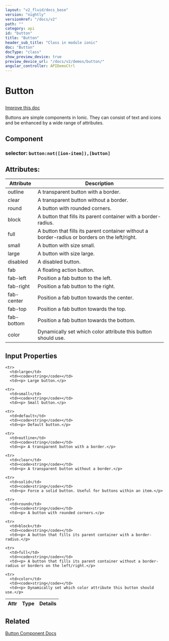 ```yaml
---
layout: "v2_fluid/docs_base"
version: "nightly"
versionHref: "/docs/v2"
path: ""
category: api
id: "button"
title: "Button"
header_sub_title: "Class in module ionic"
doc: "Button"
docType: "class"
show_preview_device: true
preview_device_url: "/docs/v2/demos/button/"
angular_controller: APIDemoCtrl 
---
```










<h1 class="api-title">
<a name="button"></a>

Button






</h1>

<a class="improve-v2-docs" href='http://github.com/driftyco/ionic/edit/2.0//home/ubuntu/ionic/ionic/components/button/button.ts#L4'>
Improve this doc
</a>






<p>Buttons are simple components in Ionic. They can consist of text and icons
and be enhanced by a wide range of attributes.</p>


<h2><a name="Component"></a>Component</h2>
<h3>selector: <code>button:not([ion-item]),[button]</code></h3>
<!-- @usage tag -->


<!-- @property tags -->

<h2><a name="attributes"></a>Attributes:</h2>
<table class="table" style="margin:0;">
<thead>
<tr>
<th>Attribute</th>



































<th>Description</th>
</tr>
</thead>
<tbody>

<tr>
<td>
outline
</td>



<td>
A transparent button with a border.
</td>
</tr>

<tr>
<td>
clear
</td>



<td>
A transparent button without a border.
</td>
</tr>

<tr>
<td>
round
</td>



<td>
A button with rounded corners.
</td>
</tr>

<tr>
<td>
block
</td>



<td>
A button that fills its parent container with a border-radius.
</td>
</tr>

<tr>
<td>
full
</td>



<td>
A button that fills its parent container without a border-radius or borders on the left/right.
</td>
</tr>

<tr>
<td>
small
</td>



<td>
A button with size small.
</td>
</tr>

<tr>
<td>
large
</td>



<td>
A button with size large.
</td>
</tr>

<tr>
<td>
disabled
</td>



<td>
A disabled button.
</td>
</tr>

<tr>
<td>
fab
</td>



<td>
A floating action button.
</td>
</tr>

<tr>
<td>
fab-left
</td>



<td>
Position a fab button to the left.
</td>
</tr>

<tr>
<td>
fab-right
</td>



<td>
Position a fab button to the right.
</td>
</tr>

<tr>
<td>
fab-center
</td>



<td>
Position a fab button towards the center.
</td>
</tr>

<tr>
<td>
fab-top
</td>



<td>
Position a fab button towards the top.
</td>
</tr>

<tr>
<td>
fab-bottom
</td>



<td>
Position a fab button towards the bottom.
</td>
</tr>

<tr>
<td>
color
</td>



<td>
Dynamically set which color attribute this button should use.

</td>
</tr>

</tbody>
</table>



<!-- instance methods on the class -->
<!-- input methods on the class -->
<h2><a name="input-properties"></a>Input Properties</h2>
<table class="table param-table" style="margin:0;">
  <thead>
    <tr>
      <th>Attr</th>
      <th>Type</th>
      <th>Details</th>
    </tr>
  </thead>
  <tbody>
    
    <tr>
      <td>large</td>
      <td><code>string</code></td>
      <td><p> Large button.</p>
</td>
    </tr>
    
    <tr>
      <td>small</td>
      <td><code>string</code></td>
      <td><p> Small button.</p>
</td>
    </tr>
    
    <tr>
      <td>default</td>
      <td><code>string</code></td>
      <td><p> Default button.</p>
</td>
    </tr>
    
    <tr>
      <td>outline</td>
      <td><code>string</code></td>
      <td><p> A transparent button with a border.</p>
</td>
    </tr>
    
    <tr>
      <td>clear</td>
      <td><code>string</code></td>
      <td><p> A transparent button without a border.</p>
</td>
    </tr>
    
    <tr>
      <td>solid</td>
      <td><code>string</code></td>
      <td><p> Force a solid button. Useful for buttons within an item.</p>
</td>
    </tr>
    
    <tr>
      <td>round</td>
      <td><code>string</code></td>
      <td><p> A button with rounded corners.</p>
</td>
    </tr>
    
    <tr>
      <td>block</td>
      <td><code>string</code></td>
      <td><p> A button that fills its parent container with a border-radius.</p>
</td>
    </tr>
    
    <tr>
      <td>full</td>
      <td><code>string</code></td>
      <td><p> A button that fills its parent container without a border-radius or borders on the left/right.</p>
</td>
    </tr>
    
    <tr>
      <td>color</td>
      <td><code>string</code></td>
      <td><p> Dynamically set which color attribute this button should use.</p>
</td>
    </tr>
    
  </tbody>
</table><!-- related link -->

<h2><a name="related"></a>Related</h2>

<a href='/docs/v2/components#buttons'>Button Component Docs</a><!-- end content block -->


<!-- end body block -->

